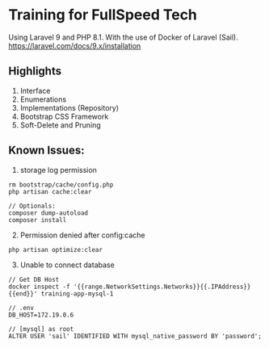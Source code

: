 # Training for FullSpeed Tech
Using Laravel 9 and PHP 8.1. With the use of Docker of Laravel (Sail).
https://laravel.com/docs/9.x/installation

## Highlights
1. Interface
2. Enumerations
3. Implementations (Repository)
4. Bootstrap CSS Framework
5. Soft-Delete and Pruning

## Known Issues:
1. storage log permission
```
rm bootstrap/cache/config.php
php artisan cache:clear

// Optionals:
composer dump-autoload
composer install
```

2. Permission denied after config:cache
```
php artisan optimize:clear
```

3. Unable to connect database
```
// Get DB Host
docker inspect -f '{{range.NetworkSettings.Networks}}{{.IPAddress}}{{end}}' training-app-mysql-1

// .env
DB_HOST=172.19.0.6

// [mysql] as root
ALTER USER 'sail' IDENTIFIED WITH mysql_native_password BY 'password';
```
